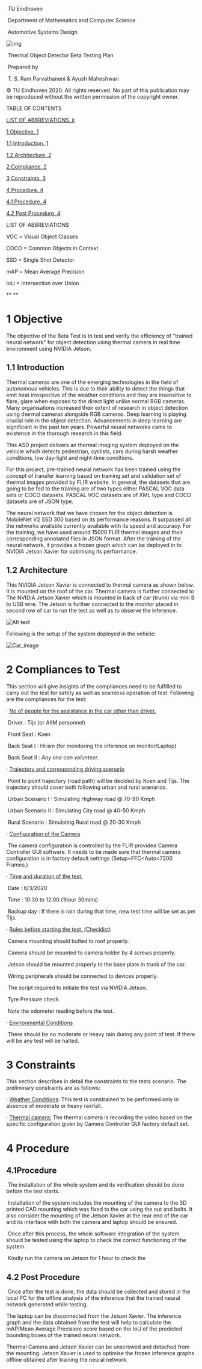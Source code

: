  

 

​																	TU Eindhoven

 

​											Department of Mathematics and Computer Science

​															Automotive Systems Design

 

![img](file:///C:\Users\20195009\AppData\Local\Temp\msohtmlclip1\01\clip_image002.png)

 

 

 

​											Thermal Object Detector Beta Testing Plan

 

 

​																		Prepared by 

​													T. S. Ram Parvathaneni & Ayush Maheshwari

 

 

 

 

 

 

 

 

 

 

© TU Eindhoven 2020. All rights reserved. No part of this publication may be reproduced without the written permission of the copyright owner.



TABLE OF CONTENTS

[LIST OF ABBREVIATIONS. ii](#_Toc34214322)

[1 Objective. 1](#_Toc34214328)

[1.1 Introduction. 1](#_Toc34214329)

[1.2 Architecture. 2](#_Toc34214330)

[2 Compliance. 2](#_Toc34214331)

[3 Constraints. 3](#_Toc34214332)

[4 Procedure. 4](#_Toc34214333)

[4.1 Procedure. 4](#_Toc34214334)

[4.2 Post Procedure. 4](#_Toc34214336)



 

 

 



 

LIST OF ABBREVIATIONS

VOC = Visual Object Classes 

COCO = Common Objects in Context

SSD = Single Shot Detector

mAP = Mean Average Precision

IoU = Intersection over Union

 

 

**
**

# 1 Objective

The objective of the Beta Test is to test and verify the efficiency of “trained neural network” for object detection using thermal camera in real time environment using NVIDIA Jetson.

## 1.1 Introduction

Thermal cameras are one of the emerging technologies in the field of autonomous vehicles. This is due to their ability to detect the things that emit heat irrespective of the weather conditions and they are insensitive to flare, glare when exposed to the direct light unlike normal RGB cameras. Many organisations increased their extent of research in object detection using thermal cameras alongside RGB cameras. Deep learning is playing crucial role in the object detection. Advancements in deep learning are significant in the past ten years. Powerful neural networks came to existence in the thorough research in this field. 

This ASD project delivers an thermal imaging system deployed on the vehicle which detects pedestrian, cyclists, cars during harsh weather conditions, low day-light and night-time conditions.

For this project, pre-trained neural network has been trained using the concept of transfer learning based on training set and validation set of thermal images provided by FLIR website. In general, the datasets that are going to be fed to the training are of two types either PASCAL VOC data sets or COCO datasets. PASCAL VOC datasets are of XML type and COCO datasets are of JSON type. 

The neural network that we have chosen for the object detection is MobileNet V2 SSD 300 based on its performance reasons. It surpassed all the networks available currently available with its speed and accuracy. For the training, we have used around 15000 FLIR thermal images and their corresponding annotated files in JSON format. After the training of the neural network, it provides a frozen graph which can be deployed in to NVIDIA Jetson Xavier for optimising its performance. 

## 1.2 Architecture

This NVIDIA Jetson Xavier is connected to thermal camera as shown below. It is mounted on the roof of the car. Thermal camera is further connected to The NVIDIA Jetson Xavier which is mounted in back of car (trunk) via mini B to USB wire. The Jetson is further connected to the monitor placed in second row of car to run the test as well as to observe the inference.

![Alt text](C:/Users/20195009/Desktop/1.jpg)

Following is the setup of the system deployed in the vehicle:

![Car_image](report_images/image.jpeg)

# 2 Compliances to Test

This section will give insights of the compliances need to be fulfilled to carry out the test for safety as well as seamless operation of test. Following are the compliances for the test: 

·    <u>No of people for the assistance in the car other than driver.</u>

​		Driver : Tijs (or AIIM personnel) 

​		Front Seat : Koen

​		Back Seat I : Hiram (for monitoring the inference on monitor/Laptop)

​		Back Seat II : *Any one can volunteer.*

·    <u>Trajectory and corresponding driving scenario</u>

​		Point to point trajectory (road path) will be decided by Koen and Tijs. The trajectory should cover both 		following urban and rural scenarios.

​		Urban Scenario I : Simulating Highway road @ 70-80 Kmph

​		Urban Scenario II : Simulating City road @ 40-50 Kmph

​		Rural Scenario : Simulating Rural road @ 20-30 Kmph

·    <u>Configuration of the Camera</u>

​		The camera configuration is controlled by the FLIR provided Camera Controller GUI software. It needs to be made sure that thermal camera configuration is in factory default settings (Setup<FFC<Auto<7200 Frames.)

·    <u>Time and duration of the test.</u>

​	Date : 6/3/2020

​	Time : 10:30 to 12:00 (1hour 30mins)

​	Backup day : If there is rain during that time, new test time will be set as per Tijs. 

·    <u>Rules before starting the test. (Checklist)</u>

​	Camera mounting should bolted to roof properly.

​	Camera should be mounted to camera holder by 4 screws properly.

​	Jetson should be mounted properly to the base plate in trunk of the car.

​	Wiring peripherals should be connected to devices properly.

​	The script required to initiate the test via NVIDIA Jetson.

​	Tyre Pressure check.

​	Note the odometer reading before the test.

·    <u>Environmental Conditions</u>

​	There should be no moderate or heavy rain during any point of test. If there will be any test will be halted.

 

 

# 3 Constraints 

This section describes in detail the constraints to the tests scenario. The preliminary constraints are as follows: 

·    <u>Weather Conditions</u>: This test is constrained to be performed only in absence of moderate or heavy rainfall.

·    <u>Thermal camera:</u> The thermal camera is recording the video based on the specific configuration given by Camera Controller GUI factory default set.

 

# 4 Procedure

## 4.1Procedure

​	The installation of the whole system and its verification should be done before the test starts. 

​	Installation of the system includes the mounting of the camera to the 3D printed CAD mounting which was fixed to the car using the nut and bolts. It also consider the mounting of the Jetson Xavier at the rear end of the car and its interface with both the camera and laptop should be ensured. 

​	Once after this process, the whole software integration of the system should be tested using the laptop to check the correct functioning of the system. 

​	Kindly run the camera on Jetson for 1 hour to check the 



## 4.2 Post Procedure

​	Once after the test is done, the data should be collected and stored in the local PC for the offline analysis of the inference that the trained neural network generated while testing. 

The laptop can be disconnected from the Jetson Xavier. The inference graph and the data obtained from the test will help to calculate the mAP(Mean Average Precision) score based on the IoU of the predicted bounding boxes of the trained neural network. 

Thermal Camera and Jetson Xavier can be unscrewed and detached from the mounting. Jetson Xavier is used to optimise the frozen inference graphs offline obtained after training the neural network. 

 

# 

 

 

 



 